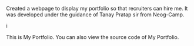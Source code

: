 Created a webpage to display my portfolio so that recruiters can hire me. It was developed under the guidance of Tanay Pratap sir from Neog-Camp.


i 

This is My Portfolio. You can also view the source code of My Portfolio.